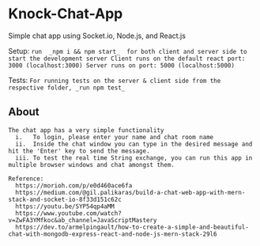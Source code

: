 # Knock-Chat-App
  Simple chat app using Socket.io, Node.js, and React.js

  Setup: 
     ```
     run  _npm i && npm start_  for both client and server side to start the development server
     Client runs on the default react port: 3000 (localhost:3000)
     Server runs on port: 5000 (localhost:5000)
     ```

  Tests: 
      `For running tests on the server & client side from the respective folder, _run npm test_`

## About
    The chat app has a very simple functionality
      i.   To login, please enter your name and chat room name
      ii.  Inside the chat window you can type in the desired message and hit the 'Enter' key to send the message.
      iii. To test the real time String exchange, you can run this app in multiple browser windows and chat amongst them.
  
    Reference: 
      https://morioh.com/p/e0d460ace6fa
      https://medium.com/@gil.palikaras/build-a-chat-web-app-with-mern-stack-and-socket-io-8f33d151c62c
      https://youtu.be/SYP54qp4aMM
      https://www.youtube.com/watch?v=ZwFA3YMfkoc&ab_channel=JavaScriptMastery
      https://dev.to/armelpingault/how-to-create-a-simple-and-beautiful-chat-with-mongodb-express-react-and-node-js-mern-stack-29l6
  
